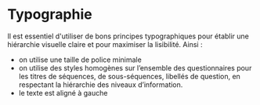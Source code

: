 # Typographie
 
Il est essentiel d'utiliser de bons principes typographiques pour établir une hiérarchie visuelle claire et pour maximiser la lisibilité.
Ainsi :

- on utilise une taille de police minimale
- on utilise des styles homogènes sur l’ensemble des questionnaires pour les titres de séquences, de sous-séquences, libellés de question, en
respectant la hiérarchie des niveaux d’information.
- le texte est aligné à gauche 
